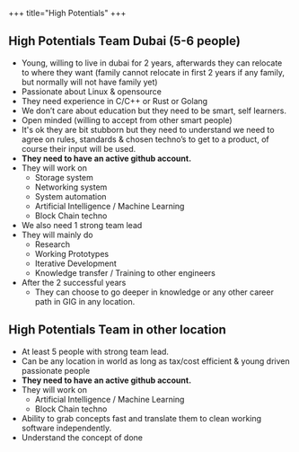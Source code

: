 +++
  title="High Potentials"
+++
## **High Potentials Team Dubai** (5-6 people)
* Young, willing to live in dubai for 2 years, afterwards they can relocate to where they want
(family cannot relocate in first 2 years if any family, but normally will not have family yet)
* Passionate about Linux & opensource
* They need experience in C/C++ or Rust or Golang
* We don’t care about education but they need to be smart, self learners.
* Open minded (willing to accept from other smart people)
* It's ok they are bit stubborn but they need to understand we need to agree on rules, standards & chosen techno’s to get to a product, of course their input will be used.
* **They need to have an active github account.**
* They will work on
  - Storage system
  - Networking system
  - System automation
  - Artificial Intelligence / Machine Learning
  - Block Chain techno
* We also need 1 strong team lead
* They will mainly do
  - Research
  - Working Prototypes
  - Iterative Development
  - Knowledge transfer / Training to other engineers
* After the 2 successful years
  - They can choose to go deeper in knowledge or any other career path in GIG in any location.

## **High Potentials Team in other location**
* At least 5 people with strong team lead.
* Can be any location in world as long as tax/cost efficient & young driven passionate people
* **They need to have an active github account.**
* They will work on
  - Artificial Intelligence / Machine Learning
  - Block Chain techno
* Ability to grab concepts fast and translate them to clean working software independently.
* Understand the concept of done
